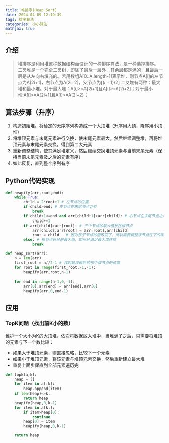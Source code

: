 ```yaml
---
title: 堆排序(Heap Sort)
date: 2024-04-09 12:19:39
tags: 排序算法
categories: 小小算法
mathjax: true
---
```

## 介绍
> 堆排序是利用堆这种数据结构而设计的一种排序算法，是一种选择排序。
> 二叉堆是一个完全二叉树，即除了最后一层外，其余层都是满的，且最后一层是从左向右填充的。若用数组A[0..A.length-1]表示堆，则节点A[i]的左节点为A[2i+1]，右节点为A[2i+2]，父节点为$\lfloor (i-1)/2 \rfloor$
> 二叉堆有两种：最大堆和最小堆。对于最大堆：A[i]>=A[2i+1]且A[i]>=A[2i+2]；对于最小堆:A[i]<=A[2i+1]且A[i]<=A[2i+2]；

## 算法步骤（升序）
1. 构造初始堆。将给定的无序序列构造成一个大顶堆（升序用大顶，降序用小顶堆）
2. 将堆顶元素与末尾元素进行交换，使末尾元素最大。然后继续调整堆，再将堆顶元素与末尾元素交换，得到第二大元素
3. 重新调整结构，使其满足堆定义，然后继续交换堆顶元素与当前末尾元素（保持当前末尾元素及之后的元素有序）
4. 如此反复，直到整个序列有序

## Python代码实现
```python
def heapify(arr,root,end):
    while True:
        child = 2*root+1 # 左节点的位置
        if child>end: # 左节点在末尾节点之外
            break
        if child+1<=end and arr[child+1]>arr[child]: # 右节点在末尾节点之内，选择左右节点较大者的索引
            child+=1
        if arr[child]>arr[root]: # 三个节点的最大值放在根节点
            arr[child],arr[root] = arr[root],arr[child]
            root = child   # 因为孩子节点的值改变了，所以需要调整该节点往下的堆
        else: # 根节点已经是最大值，即已经满足最大堆性质
            break

def heap_sort(arr):
    n = len(arr)
    first_root = n//2-1 # 找到最深最后的那个根节点的位置
    for root in range(first_root,-1,-1):
        heapify(arr,root,n-1)
    
    for end in range(n-1,0,-1):
        arr[0],arr[end] = arr[end],arr[0]
        heapify(arr,0,end-1)

```

## 应用
### TopK问题（找出前K小的数）
维护一个大小为K的大顶堆，依次将数据放入堆中，当堆满了之后，只需要将堆顶的元素与下一个数比较：
- 如果大于堆顶元素，则直接忽略，比较下一个元素
- 如果小于堆顶元素，将该元素与堆顶元素交换，然后重新建立最大堆
- 重复上面步骤直到全部元素遍历完

```python
def topk(a,k):
    heap = []
    for item in a[:k]:
        heap.append(item)
    if len(heap)<=k:
        return heap
    heapify(heap,0,k-1)
    for item in a[k:]:
        if item>heap[0]:
            continue
        heap[0] = item
        heapify(heap,0,k-1)

    return heap



```